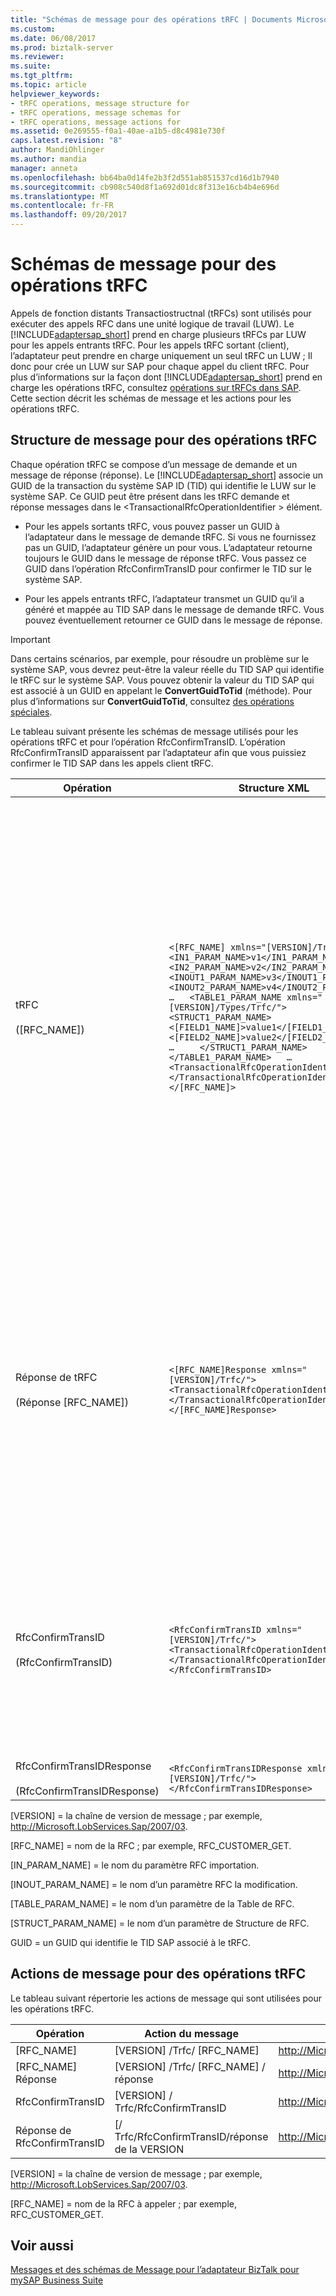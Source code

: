 ```yaml
---
title: "Schémas de message pour des opérations tRFC | Documents Microsoft"
ms.custom: 
ms.date: 06/08/2017
ms.prod: biztalk-server
ms.reviewer: 
ms.suite: 
ms.tgt_pltfrm: 
ms.topic: article
helpviewer_keywords:
- tRFC operations, message structure for
- tRFC operations, message schemas for
- tRFC operations, message actions for
ms.assetid: 0e269555-f0a1-40ae-a1b5-d8c4981e730f
caps.latest.revision: "8"
author: MandiOhlinger
ms.author: mandia
manager: anneta
ms.openlocfilehash: bb64ba0d14fe2b3f2d551ab851537cd16d1b7940
ms.sourcegitcommit: cb908c540d8f1a692d01dc8f313e16cb4b4e696d
ms.translationtype: MT
ms.contentlocale: fr-FR
ms.lasthandoff: 09/20/2017
---
```

# <a name="message-schemas-for-trfc-operations"></a>Schémas de message pour des opérations tRFC
Appels de fonction distants Transactiostructnal (tRFCs) sont utilisés pour exécuter des appels RFC dans une unité logique de travail (LUW). Le [!INCLUDE[adaptersap_short](../../includes/adaptersap-short-md.md)] prend en charge plusieurs tRFCs par LUW pour les appels entrants tRFC. Pour les appels tRFC sortant (client), l’adaptateur peut prendre en charge uniquement un seul tRFC un LUW ; Il donc pour crée un LUW sur SAP pour chaque appel du client tRFC. Pour plus d’informations sur la façon dont [!INCLUDE[adaptersap_short](../../includes/adaptersap-short-md.md)] prend en charge les opérations tRFC, consultez [opérations sur tRFCs dans SAP](../../adapters-and-accelerators/adapter-sap/operations-on-trfcs-in-sap.md). Cette section décrit les schémas de message et les actions pour les opérations tRFC.  
  
## <a name="message-structure-for-trfc-operations"></a>Structure de message pour des opérations tRFC  
 Chaque opération tRFC se compose d’un message de demande et un message de réponse (réponse). Le [!INCLUDE[adaptersap_short](../../includes/adaptersap-short-md.md)] associe un GUID de la transaction du système SAP ID (TID) qui identifie le LUW sur le système SAP. Ce GUID peut être présent dans les tRFC demande et réponse messages dans le \<TransactionalRfcOperationIdentifier > élément.  
  
-   Pour les appels sortants tRFC, vous pouvez passer un GUID à l’adaptateur dans le message de demande tRFC. Si vous ne fournissez pas un GUID, l’adaptateur génère un pour vous. L’adaptateur retourne toujours le GUID dans le message de réponse tRFC. Vous passez ce GUID dans l’opération RfcConfirmTransID pour confirmer le TID sur le système SAP.  
  
-   Pour les appels entrants tRFC, l’adaptateur transmet un GUID qu’il a généré et mappée au TID SAP dans le message de demande tRFC. Vous pouvez éventuellement retourner ce GUID dans le message de réponse.  
  
> [!IMPORTANT]
>  Dans certains scénarios, par exemple, pour résoudre un problème sur le système SAP, vous devrez peut-être la valeur réelle du TID SAP qui identifie le tRFC sur le système SAP. Vous pouvez obtenir la valeur du TID SAP qui est associé à un GUID en appelant le **ConvertGuidToTid** (méthode). Pour plus d’informations sur **ConvertGuidToTid**, consultez [des opérations spéciales](../../adapters-and-accelerators/adapter-sap/special-operations.md).  
  
 Le tableau suivant présente les schémas de message utilisés pour les opérations tRFC et pour l’opération RfcConfirmTransID. L’opération RfcConfirmTransID apparaissent par l’adaptateur afin que vous puissiez confirmer le TID SAP dans les appels client tRFC.  
  
|Opération|Structure XML| Description|  
|---------------|-------------------|-----------------|  
|tRFC<br /><br /> ([RFC_NAME])|`<[RFC_NAME] xmlns="[VERSION]/Trfc/">   <IN1_PARAM_NAME>v1</IN1_PARAM_NAME>   <IN2_PARAM_NAME>v2</IN2_PARAM_NAME>   …   <INOUT1_PARAM_NAME>v3</INOUT1_PARAM_NAME>   <INOUT2_PARAM_NAME>v4</INOUT2_PARAM_NAME>   …   <TABLE1_PARAM_NAME xmlns="[VERSION]/Types/Trfc/">     <STRUCT1_PARAM_NAME>       <[FIELD1_NAME]>value1</[FIELD1_NAME]>       <[FIELD2_NAME]>value2</[FIELD2_NAME]>       …     </STRUCT1_PARAM_NAME>     …   </TABLE1_PARAM_NAME>   …   <TransactionalRfcOperationIdentifier>GUID   </TransactionalRfcOperationIdentifier> </[RFC_NAME]>`|Appelle un tRFC sur le système SAP.<br /><br /> -Permet d’importer, modifier, et les paramètres table sont pris en charge.<br /><br /> -Permet d’importer et modification des paramètres peut être de TYPES DE STRUCTURE de SAP, les TYPES de tables SAP ou les types de données simples de SAP.<br /><br /> -appels de client tRFC n’ont pas de valeurs retournées dans la partie de la sortie. SAP exécute de manière asynchrone les avec uniquement les valeurs d’entrée côté.<br /><br /> Le \<TransactionalRfcOperationIdentifier > élément :<br /><br /> -Pour les appels sortants tRFC, vous pouvez éventuellement spécifier un GUID qui doit être mappé sur le TID SAP par l’adaptateur de cet élément. Si un GUID n’est pas spécifié, le [!INCLUDE[adaptersap_short](../../includes/adaptersap-short-md.md)] génère un et le mappe le TID SAP pour le tRFC.<br /><br /> -Pour les appels entrants tRFC, l’adaptateur transmet le GUID qui est mappé sur le TID SAP dans cet élément.|  
|Réponse de tRFC<br /><br /> (Réponse [RFC_NAME])|`<[RFC_NAME]Response xmlns="[VERSION]/Trfc/">   <TransactionalRfcOperationIdentifier>GUID   </TransactionalRfcOperationIdentifier> </[RFC_NAME]Response>`|Indique que la demande de modification a été envoyé au système SAP.<br /><br /> -appels de client tRFC n’ont pas de valeurs retournées dans la partie de la sortie. SAP exécute de manière asynchrone les avec uniquement les valeurs d’entrée côté.<br /><br /> Le \<TransactionalRfcOperationIdentifier > élément :<br /><br /> -Pour les appels sortants tRFC, l’adaptateur envoie le GUID associé avec le TID SAP pour le tRFC dans cet élément.<br /><br /> -Pour les appels entrants tRFC, vous pouvez éventuellement retourner le GUID qui a été envoyé par l’adaptateur dans le message de demande.|  
|RfcConfirmTransID<br /><br /> (RfcConfirmTransID)|`<RfcConfirmTransID xmlns="[VERSION]/Trfc/">   <TransactionalRfcOperationIdentifier>GUID   </TransactionalRfcOperationIdentifier> </RfcConfirmTransID>`|L’opération RfcConfirmTransID confirme le TID utilisé dans une opération tRFC sortant sur le système SAP.<br /><br /> Le \<TransactionalRfcOperationIdentifier > élément contient le GUID qui est mappé sur le TID associé à l’appel sortant tRFC. Vous devez le définir à la valeur du GUID qui a été retourné par l’adaptateur dans le message de réponse tRFC.<br /><br /> Pour plus d’informations sur l’opération RfcConfirmTransID, consultez [des opérations spéciales](../../adapters-and-accelerators/adapter-sap/special-operations.md).|  
|RfcConfirmTransIDResponse<br /><br /> (RfcConfirmTransIDResponse)|`<RfcConfirmTransIDResponse xmlns="[VERSION]/Trfc/"> </RfcConfirmTransIDResponse>`|Indique que le [!INCLUDE[adaptersap_short](../../includes/adaptersap-short-md.md)] a confirmé le TID sur le système SAP.|  
  
 [VERSION] = la chaîne de version de message ; par exemple, http://Microsoft.LobServices.Sap/2007/03.  
  
 [RFC_NAME] = nom de la RFC ; par exemple, RFC_CUSTOMER_GET.  
  
 [IN_PARAM_NAME] = le nom du paramètre RFC importation.  
  
 [INOUT_PARAM_NAME] = le nom d’un paramètre RFC la modification.  
  
 [TABLE_PARAM_NAME] = le nom d’un paramètre de la Table de RFC.  
  
 [STRUCT_PARAM_NAME] = le nom d’un paramètre de Structure de RFC.  
  
 GUID = un GUID qui identifie le TID SAP associé à le tRFC.  
  
## <a name="message-actions-for-trfc-operations"></a>Actions de message pour des opérations tRFC  
 Le tableau suivant répertorie les actions de message qui sont utilisées pour les opérations tRFC.  
  
|Opération|Action du message|Exemple|  
|---------------|--------------------|-------------|  
|[RFC_NAME]|[VERSION] /Trfc/ [RFC_NAME]|http://Microsoft.LobServices.SAP/2007/03/Trfc/RFC_CUSTOMER_GET|  
|[RFC_NAME] Réponse|[VERSION] /Trfc/ [RFC_NAME] / réponse|http://Microsoft.LobServices.SAP/2007/03/Trfc/RFC_CUSTOMER_GET/Response|  
|RfcConfirmTransID|[VERSION] / Trfc/RfcConfirmTransID|http://Microsoft.LobServices.SAP/2007/03/Trfc/RfcConfirmTransID|  
|Réponse de RfcConfirmTransID|[/ Trfc/RfcConfirmTransID/réponse de la VERSION|http://Microsoft.LobServices.SAP/2007/03/Trfc/RfcConfirmTransID/Response|  
  
 [VERSION] = la chaîne de version de message ; par exemple, http://Microsoft.LobServices.Sap/2007/03.  
  
 [RFC_NAME] = nom de la RFC à appeler ; par exemple, RFC_CUSTOMER_GET.  
  
## <a name="see-also"></a>Voir aussi  
 [Messages et des schémas de Message pour l’adaptateur BizTalk pour mySAP Business Suite](../../adapters-and-accelerators/adapter-sap/messages-and-message-schemas-for-biztalk-adapter-for-mysap-business-suite.md)